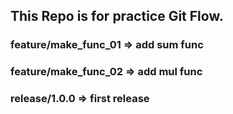 ## This Repo is for practice Git Flow.

### feature/make_func_01 => add sum func
### feature/make_func_02 => add mul func
### release/1.0.0 => first release

